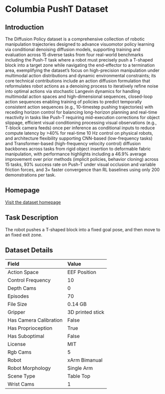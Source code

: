 # Columbia PushT Dataset


## Introduction

The Diffusion Policy dataset is a comprehensive collection of robotic manipulation trajectories designed to advance visuomotor policy learning via conditional denoising diffusion models, supporting training and evaluation across 15 diverse tasks from four real-world benchmarks including the Push-T task where a robot must precisely push a T-shaped block into a target zone while navigating the end-effector to a termination area, exemplifying the dataset’s focus on high-precision manipulation under multimodal action distributions and dynamic environmental constraints; its core technical contributions include an action diffusion formulation that reformulates robot actions as a denoising process to iteratively refine noise into optimal actions via stochastic Langevin dynamics for handling multimodal action spaces and high-dimensional sequences, closed-loop action sequences enabling training of policies to predict temporally consistent action sequences (e.g., 10-timestep pushing trajectories) with receding horizon control for balancing long-horizon planning and real-time reactivity in tasks like Push-T requiring mid-execution corrections for object slippage, efficient visual conditioning processing visual observations (e.g., T-block camera feeds) once per inference as conditional inputs to reduce compute latency by >40% for real-time 10 Hz control on physical robots, and architecture flexibility supporting CNN-based (low-frequency tasks) and Transformer-based (high-frequency velocity control) diffusion backbones across tasks from rigid object insertion to deformable fabric manipulation, with performance highlights including a 46.9% average improvement over prior methods (implicit policies, behavior cloning) across 15 tasks, 93% success rate on Push-T under visual occlusion and variable friction forces, and 3× faster convergence than RL baselines using only 200 demonstrations per task.


## Homepage

[Visit the dataset homepage](https://github.com/columbia-ai-robotics/diffusion_policy)


## Task Description

The robot pushes a T-shaped block into a fixed goal pose, and then move to an fixed exit zone.


## Dataset Details

| Field                            | Value                    |
|:---------------------------------|:-------------------------|
| Action Space                     | EEF Position           |
| Control Frequency                     | 10           |
| Depth Cams                     | 0           |
| Episodes                     | 70           |
| File Size                     |  0.14 GB           |
| Gripper                     | 3D printed stick           |
| Has Camera Calibration                     | False           |
| Has Proprioception                     | True           |
| Has Suboptimal                     | False           |
| License                     | MIT           |
| Rgb Cams                     | 5           |
| Robot                     | xArm Bimanual           |
| Robot Morphology                     | Single Arm           |
| Scene Type                     | Table Top           |
| Wrist Cams                     | 1           |


